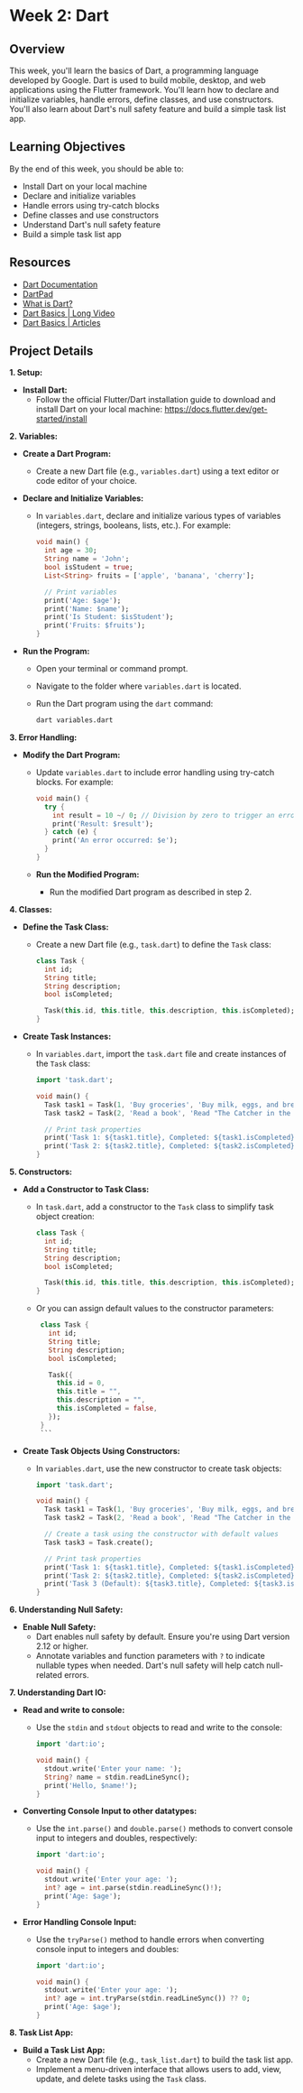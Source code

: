 # Week 2: Dart

## Overview

This week, you'll learn the basics of Dart, a programming language developed by Google. Dart is used to build mobile, desktop, and web applications using the Flutter framework. You'll learn how to declare and initialize variables, handle errors, define classes, and use constructors. You'll also learn about Dart's null safety feature and build a simple task list app.

## Learning Objectives

By the end of this week, you should be able to:

- Install Dart on your local machine
- Declare and initialize variables
- Handle errors using try-catch blocks
- Define classes and use constructors
- Understand Dart's null safety feature
- Build a simple task list app

## Resources

- [Dart Documentation](https://dart.dev/guides)
- [DartPad](https://dartpad.dev/)
- [What is Dart?](https://www.youtube.com/watch?v=NrO0CJCbYLA)
- [Dart Basics | Long Video](https://www.youtube.com/watch?v=Fqcsow_7go4)
- [Dart Basics | Articles](https://www.geeksforgeeks.org/dart-tutorial/)

## Project Details

**1. Setup:**

- **Install Dart:**
  - Follow the official Flutter/Dart installation guide to download and install Dart on your local machine: <https://docs.flutter.dev/get-started/install>

**2. Variables:**

- **Create a Dart Program:**
  - Create a new Dart file (e.g., `variables.dart`) using a text editor or code editor of your choice.

- **Declare and Initialize Variables:**
  - In `variables.dart`, declare and initialize various types of variables (integers, strings, booleans, lists, etc.). For example:

       ```dart
       void main() {
         int age = 30;
         String name = 'John';
         bool isStudent = true;
         List<String> fruits = ['apple', 'banana', 'cherry'];

         // Print variables
         print('Age: $age');
         print('Name: $name');
         print('Is Student: $isStudent');
         print('Fruits: $fruits');
       }
       ```

- **Run the Program:**
  - Open your terminal or command prompt.
  - Navigate to the folder where `variables.dart` is located.
  - Run the Dart program using the `dart` command:

       ```bash
       dart variables.dart
       ```

**3. Error Handling:**

- **Modify the Dart Program:**
  - Update `variables.dart` to include error handling using try-catch blocks. For example:

       ```dart
       void main() {
         try {
           int result = 10 ~/ 0; // Division by zero to trigger an error
           print('Result: $result');
         } catch (e) {
           print('An error occurred: $e');
         }
       }
       ```

  - **Run the Modified Program:**
    - Run the modified Dart program as described in step 2.

**4. Classes:**

- **Define the Task Class:**
  - Create a new Dart file (e.g., `task.dart`) to define the `Task` class:

       ```dart
       class Task {
         int id;
         String title;
         String description;
         bool isCompleted;

         Task(this.id, this.title, this.description, this.isCompleted);
       }
       ```

- **Create Task Instances:**
  - In `variables.dart`, import the `task.dart` file and create instances of the `Task` class:

       ```dart
       import 'task.dart';

       void main() {
         Task task1 = Task(1, 'Buy groceries', 'Buy milk, eggs, and bread', false);
         Task task2 = Task(2, 'Read a book', 'Read "The Catcher in the Rye"', true);

         // Print task properties
         print('Task 1: ${task1.title}, Completed: ${task1.isCompleted}');
         print('Task 2: ${task2.title}, Completed: ${task2.isCompleted}');
       }
       ```

**5. Constructors:**

- **Add a Constructor to Task Class:**
  - In `task.dart`, add a constructor to the `Task` class to simplify task object creation:

       ```dart
       class Task {
         int id;
         String title;
         String description;
         bool isCompleted;

         Task(this.id, this.title, this.description, this.isCompleted);
       }
       ```

  - Or you can assign default values to the constructor parameters:

       ```dart
        class Task {
          int id;
          String title;
          String description;
          bool isCompleted;

          Task({
            this.id = 0,
            this.title = "",
            this.description = "",
            this.isCompleted = false,
          });
        }
        ```

- **Create Task Objects Using Constructors:**
  - In `variables.dart`, use the new constructor to create task objects:

       ```dart
       import 'task.dart';

       void main() {
         Task task1 = Task(1, 'Buy groceries', 'Buy milk, eggs, and bread', false);
         Task task2 = Task(2, 'Read a book', 'Read "The Catcher in the Rye"', true);

         // Create a task using the constructor with default values
         Task task3 = Task.create();

         // Print task properties
         print('Task 1: ${task1.title}, Completed: ${task1.isCompleted}');
         print('Task 2: ${task2.title}, Completed: ${task2.isCompleted}');
         print('Task 3 (Default): ${task3.title}, Completed: ${task3.isCompleted}');
       }
       ```

**6. Understanding Null Safety:**

- **Enable Null Safety:**
  - Dart enables null safety by default. Ensure you're using Dart version 2.12 or higher.
  - Annotate variables and function parameters with `?` to indicate nullable types when needed. Dart's null safety will help catch null-related errors.

**7. Understanding Dart IO:**

- **Read and write to console:**
  - Use the `stdin` and `stdout` objects to read and write to the console:

       ```dart
       import 'dart:io';

       void main() {
         stdout.write('Enter your name: ');
         String? name = stdin.readLineSync();
         print('Hello, $name!');
       }
       ```

- **Converting Console Input to other datatypes:**
  - Use the `int.parse()` and `double.parse()` methods to convert console input to integers and doubles, respectively:

       ```dart
       import 'dart:io';

       void main() {
         stdout.write('Enter your age: ');
         int? age = int.parse(stdin.readLineSync()!);
         print('Age: $age');
       }
       ```

- **Error Handling Console Input:**
  - Use the `tryParse()` method to handle errors when converting console input to integers and doubles:

       ```dart
       import 'dart:io';

       void main() {
         stdout.write('Enter your age: ');
         int? age = int.tryParse(stdin.readLineSync()) ?? 0;
         print('Age: $age');
       }
       ```

**8. Task List App:**

- **Build a Task List App:**
  - Create a new Dart file (e.g., `task_list.dart`) to build the task list app.
  - Implement a menu-driven interface that allows users to add, view, update, and delete tasks using the `Task` class.
